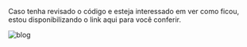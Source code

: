 Caso tenha revisado o código e esteja interessado em ver como ficou, estou disponibilizando o link aqui para você conferir.

![blog](https://martex.netlify.app/)
